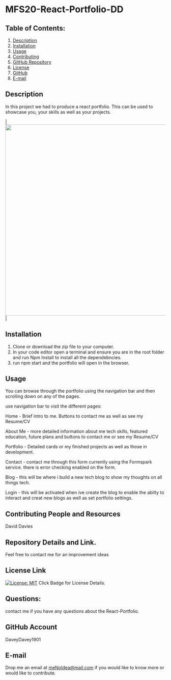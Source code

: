 # MFS20-React-Portfolio-DD

## Table of Contents:
  1. [Description](#Description) 
  2. [Installation](#Installation)
  3. [Usage](#Usage)  
  4. [Contributing](#Contributing-and-Resources)
  5. [GitHub Repository](#Repository-Details-Link)
  6. [License](#License-Link)
  7. [GitHub](#GitHub-Account)
  8. [E-mail](#E-mail)

## Description

In this project we had to produce a react portfolio.  This can be used to showcase you, your skills as well as your projects.  

|<img src="https://user-images.githubusercontent.com/86046871/164814664-32b1a78d-c73c-4d33-8427-ed95148ec369.png" width="600">| 


## Installation

1. Clone or download the zip file to your computer.
2. In your code editor open a terminal and ensure you are in the root folder and run Npm Install to install all the   dependebncies.
3. run npm start and the portfolio will open in the browser.


##  Usage

You can browse through the portfolio using the navigation bar and then scrolling down on any of the pages. 

use navigation bar to visit the different pages:

Home - Brief intro to me.  Buttons to contact me as well as see my Resume/CV

About Me - more detailed information about me tech skills, featured education, future plans and buttons to contact me or see my Resume/CV

Portfolio - Detailed cards or my finished projects as well as those in development.

Contact - contact me through this form currently using the Formspark service. there is error checking enabled on the form.

Blog - this will be where i build a new tech blog to show my thoughts on all things tech.

Login - this will be activated when ive create the blog to enable the abilty to interact and creat new blogs as well as set portfolio settings.


## Contributing People and Resources

David Davies

##  Repository Details and Link.

Feel free to contact me for an improvement ideas


## License Link
[![License: MIT](https://img.shields.io/badge/License-MIT-yellow.svg)](https://opensource.org/licenses/MIT) Click Badge for License Details.



## Questions:

contact me if you have any questions about the React-Portfolio.

##  GitHub Account

DaveyDavey1901

##  E-mail

Drop me an email at meNoIdea@mail.com if you would like to know more or would like to contribute.
